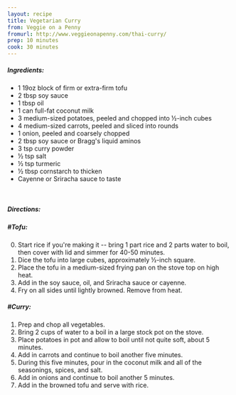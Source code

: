 ```yaml
---
layout: recipe
title: Vegetarian Curry
from: Veggie on a Penny
fromurl: http://www.veggieonapenny.com/thai-curry/
prep: 10 minutes
cook: 30 minutes
---
```


##### Ingredients:

* 1 19oz block of firm or extra-firm tofu
* 2 tbsp soy sauce
* 1 tbsp oil
* 1 can full-fat coconut milk
* 3 medium-sized potatoes, peeled and chopped into ½-inch cubes
* 4 medium-sized carrots, peeled and sliced into rounds
* 1 onion, peeled and coarsely chopped
* 2 tbsp soy sauce or Bragg's liquid aminos
* 3 tsp curry powder
* ½ tsp salt
* ½ tsp turmeric
* ½ tbsp cornstarch to thicken
* Cayenne or Sriracha sauce to taste

<br>

##### Directions:

##### #Tofu:
0. Start rice if you're making it -- bring 1 part rice and 2 parts water to boil, then cover with lid and simmer for 40-50 minutes.
1. Dice the tofu into large cubes, approximately ½-inch square.
2. Place the tofu in a medium-sized frying pan on the stove top on high heat.
3. Add in the soy sauce, oil, and Sriracha sauce or cayenne.
4. Fry on all sides until lightly browned. Remove from heat.

##### #Curry:
1. Prep and chop all vegetables.
2. Bring 2 cups of water to a boil in a large stock pot on the stove.
3. Place potatoes in pot and allow to boil until not quite soft, about 5 minutes.
4. Add in carrots and continue to boil another five minutes.
5. During this five minutes, pour in the coconut milk and all of the seasonings, spices, and salt.
6. Add in onions and continue to boil another 5 minutes.
7. Add in the browned tofu and serve with rice.
